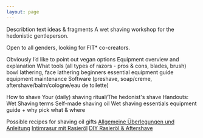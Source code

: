 ```yaml
---
layout: page
---
```


Describtion text ideas & fragments
A wet shaving workshop for the hedonistic gentleperson.

Open to all genders, looking for FIT* co-creators.

Obviously I’d like to point out vegan options
Equipment overview and explanation
What tools (all types of razors - pros & cons, blades, brush)
bowl lathering, face lathering
beginners essential equipment guide
equipment maintenance
Software (preshave, soap/creme, aftershave/balm/cologne/eau de toilette)

How to shave
Your (daily) shaving ritual/The hedonist's shave
Handouts:
Wet Shaving terms
Self-made shaving oil
Wet shaving essentials equipment guide + why pick what & where

Possible recipes for shaving oil gifts
[Allgemeine Überlegungen und Anleitung](https://gentsbible.de/rasieroel-selber-machen-anleitung/)
[Intimrasur mit Rasieröl](https://blackbeards.de/rasur/tipps-intimrasur#article-second)
[DIY Rasieröl & Aftershave](https://www.diecheckerin.de/diy-kosmetik-geschenkideen-fuer-maenner/)